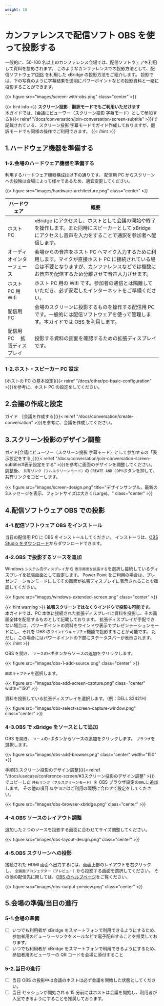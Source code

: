 ```yaml
---
weight: 10
---
```


# カンファレンスで配信ソフト OBS を使って投影する

一般的に、50-100 名以上のカンファレンス会場では、配信ソフトウェアを利用して資料を投影されます。
このようなカンファレンスでの投影方法として、配信ソフトウェア[OBS](https://obsproject.com/) を利用した xBridge の投影方法をご紹介します。
投影では、下の写真のように字幕結果を透明にパワーポイントなどの投影資料と一緒に投影することができます。

{{< figure src="images/screen-with-obs.png" class="center" >}}

{{< hint info >}}
**スクリーン投影　翻訳モードでもご利用いただけます**  
本ガイドでは、[会議にビューワー（スクリーン投影 字幕モード）として参加する]({{< relref "/docs/conversation/join-conversation-screen-subtitle" >}})で記載されている、スクリーン投影 字幕モードでガイド作成しておりますが、翻訳モードでも同様の操作でご利用できます。
{{< /hint >}}

## 1.ハードウェア機器を準備する

### 1-2.会場のハードウェア機器を準備する

利用するハードウェア機器構成は以下の通りです。
配信用 PC からスクリーンへの投映は会場によって様々であるため、適宜変更してください。

{{< figure src="images/hardware-architecture.png" class="center" >}}

| ハードウェア                 | 概要                                                                                                                                                                                                   |
| ---------------------------- | ------------------------------------------------------------------------------------------------------------------------------------------------------------------------------------------------------ |
| ホスト PC 　                 | xBridge にアクセスし、ホストとして会議の開始や終了を操作します。また同時にスピーカーとして xBridge にアクセスし音声を入力をすることで通訳を参加者へ配信します。                                        |
| オーディオインターフェース   | 会場からの音声をホスト PC へマイク入力するために利用します。マイクが直接ホスト PC に接続されている場合は不要となりますが、カンファレンスなどでは複数にお音声を配信するため分離させて音声入力させます。 |
| ホスト PC 用 Wifi            | ホスト PC 用の Wifi です。参加者の通信とは隔離していただき、必ず安定したインターネットをご準備ください。                                                                                               |
| 配信用 PC                    | 会場のスクリーンに投影するものを操作する配信用 PC です。一般的には配信ソフトウェアを使って管理します。本ガイドでは OBS を利用します。                                                                  |
| 配信用 PC 　拡張ディスプレイ | 投影する資料の画面を確認するための拡張ディスプレイです。                                                                                                                                               |

### 1-2.ホスト・スピーカー PC 設定

[ホストの PC の基本設定]({{< relref "/docs/other/pc-basic-configuration" >}})を参考に、ホスト PC の設定をしてください。

## 2.会議の作成と設定

ガイド　[会議を作成する]({{< relref "/docs/conversation/create-conversation" >}})を参考に、会議を作成してください。

## 3.スクリーン投影のデザイン調整

ガイド[会議にビューワー（スクリーン投影 字幕モード）として参加するの「表示設定をする」]({{< relref "/docs/conversation/join-conversation-screen-subtitle/#表示設定をする" >}})を参考に画面のデザインを調整してください。
調整後、 `共有リンク（フルスクリーンモード）`の `CREATE AND COPY`ボタンを押して、共有リンクをコピーします。

{{< figure src="images/screen-design.png" title="デザインサンプル。最新の3メッセージを表示、フォントサイズは大きく(Large)。" class="center" >}}

## 4.配信ソフトウェア OBS での投影

### 4-1.配信ソフトウェア OBS をインストール

当日の配信用 PC に OBS をインストールしてください。
インストーラは、[OBS Studio をダウンロード](https://obsproject.com/ja/download)からダウンロードできます。

### 4-2.OBS で投影するソースを追加

Windows `システム`の`ディスプレイ`から `表示画面を拡張する`を選択し接続しているディスプレイを拡張画面として設定します。
Power Point をご利用の場合は、プレゼンテーションモードにしてその画面が拡張ディスプレイに表示されることを確認してください。

{{< figure src="images/windows-extended-screen.png" class="center" >}}

{{< hint warning >}}
**拡張スクリーンではなくウインドウで投影も可能です。**  
本ガイドでは、PC 本体に接続された拡張ディスプレイに資料を投影し、その画面全体を配信するものとして記載しております。
拡張ディスプレイが手配できない場合は、パワーポイントの資料をウインドウ表示でプレゼンテーションモードにし、それを OBS の`ウインドウキャプチャ`機能で投影することが可能です。
ただし、この場合にはパワーポイントの下部にステータスバーが表示されます。
{{< /hint >}}

OBS を開き、 `ソース`の`+`ボタンからソースの追加をクリックします。

{{< figure src="images/obs-1-add-source.png" class="center" >}}

`画面キャプチャ`を選択します。

{{< figure src="images/obs-add-screen-capture.png" class="center" width="150" >}}

資料を投影している拡張ディスプレイを選択します。（例：DELL S2421H）

{{< figure src="images/obs-select-screen-capture-window.png" class="center" >}}

### 4-3.OBS で xBridge をソースとして追加

OBS を開き、 `ソース`の`+`ボタンからソースの追加をクリックします。
`ブラウザ`を選択します。

{{< figure src="images/obs-add-browser.png" class="center" width="150" >}}

手順[3.スクリーン投影のデザイン調整]({{< relref "/docs/usecase/conference-screen/#3スクリーン投影のデザイン調整" >}})でコピーした `共有リンク（フルスクリーンモード）`を OBS ブラウザ設定の`URL`に追加します。
その他の項目 `幅`や `高さ`はご利用の環境に合わせて設定をしてください。

{{< figure src="images/obs-browser-xbridge.png" class="center" >}}

### 4-4.OBS ソースのレイアウト調整

追加した２つのソースを投影する画面に合わせてサイズ調整してください。

{{< figure src="images/obs-layout-design.png" class="center" >}}

### 4-5.OBS スクリーンへの投影

接続された HDMI 画面へ出力するには、画面上部のレイアウトを右クリックし、 `全画面プロジェクター（プレビュー）`から投影する画面を選択してください。
その他の配信先に関しては、[OBS のヘルプページ](https://obsproject.com/help)をご覧ください。

{{< figure src="images/obs-output-preview.png" class="center" >}}

## 5.会場の準備/当日の進行

### 5-1.会場の準備

- [ ] いつでも利用者が xBridge をスマートフォンで利用できるようにするため、参加者用のビューワーリンクをメールなどで電子配布することを推奨しております。
- [ ] いつでも利用者が xBridge をスマートフォンで利用できるようにするため、参加者用のビューワーの QR コードを会場に添付すること

### 5-2.当日の進行

- [ ] 当日 OBS の投影中は会議のホストは必ず会議を開始した状態としてください。
- [ ] 当日 セッションが開始される 15 分前にはホストは会議を開始し、利用者が入室できるようにすることを推奨しております。

